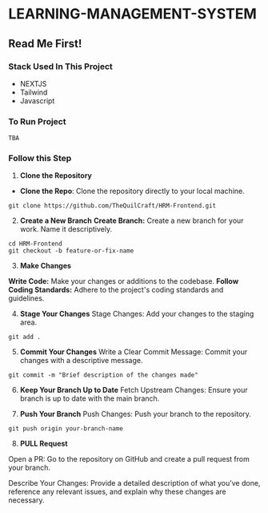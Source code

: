 # LEARNING-MANAGEMENT-SYSTEM

## Read Me First!

### Stack Used In This Project

- NEXTJS
- Tailwind
- Javascript

### To Run Project

```
TBA
```

### Follow this Step

1. **Clone the Repository**

- **Clone the Repo**: Clone the repository directly to your local machine.

```
git clone https://github.com/TheQuilCraft/HRM-Frontend.git
```

2. **Create a New Branch**
   **Create Branch:** Create a new branch for your work. Name it descriptively.

```
cd HRM-Frontend
git checkout -b feature-or-fix-name
```

3. **Make Changes**

**Write Code:** Make your changes or additions to the codebase.
**Follow Coding Standards:** Adhere to the project's coding standards and guidelines.

4. **Stage Your Changes**
   Stage Changes: Add your changes to the staging area.

```
git add .
```

5. **Commit Your Changes**
   Write a Clear Commit Message: Commit your changes with a descriptive message.

```
git commit -m "Brief description of the changes made"
```

6. **Keep Your Branch Up to Date**
   Fetch Upstream Changes: Ensure your branch is up to date with the main branch.

7. **Push Your Branch**
   Push Changes: Push your branch to the repository.

```
git push origin your-branch-name
```

8. **PULL Request**

Open a PR: Go to the repository on GitHub and create a pull request from your branch.

Describe Your Changes: Provide a detailed description of what you’ve done, reference any relevant issues, and explain why these changes are necessary.
